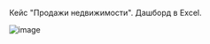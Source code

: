 Кейс "Продажи недвижимости". Дашборд в Excel.

![image](https://user-images.githubusercontent.com/67522200/140183400-3611aa99-8556-4d4c-9ceb-a5ee948736fd.png)
